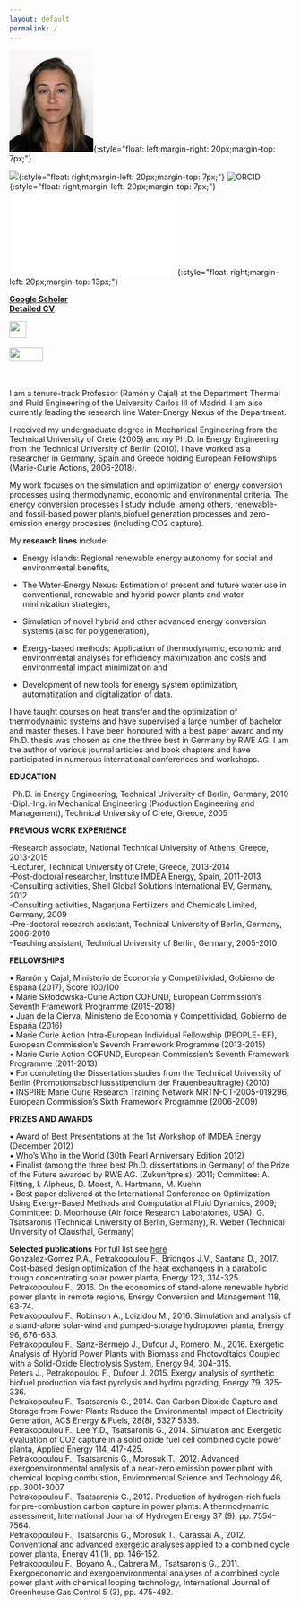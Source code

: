 ```yaml
---
layout: default
permalink: /
---
```



![Fontina Petrakopoulou](/files/fontina_profile.jpg){:style="float: left;margin-right: 20px;margin-top: 7px;"}


![](/files/rglogo.jpg){:style="float: right;margin-left: 20px;margin-top: 7px;"}
![ORCID](/files/orcidlogo.jpg){:style="float: right;margin-left: 20px;margin-top: 7px;"}
![Detailed CV](/files/CV_Petrakopoulou.pdf){:style="float: right;margin-left: 20px;margin-top: 13px;"}

[**Google Scholar**](https://scholar.google.gr/citations?user=LLgloUsAAAAJ&hl=en)     
[**Detailed CV**](/files/CV_Petrakopoulou.pdf).

<a href="https://www.researchgate.net/profile/Fontina_Petrakopoulou" target="_blank"><img class="alignleft size-full wp-image-3103" src="http://ise.uc3m.es/wp-content/uploads/2011/05/researchgate-dss.png" alt="" width="30" height="30" /></a>

<a href="https://scholar.google.es/citations?user=LLgloUsAAAAJ&amp;hl=en" target="_blank"><img class="alignleft size-full wp-image-3758" src="http://ise.uc3m.es/wp-content/uploads/2017/09/googlelogo.png" alt="" width="60" height="25" /></a>

<a href="http://orcid.org/0000-0001-6878-4591" target="_blank"><img class="alignleft size-full wp-image-3757" src="http://ise.uc3m.es/wp-content/uploads/2017/09/orcid-logo.png" alt="" width="70" height="8" /></a>



I am a tenure-track Professor (Ramón y Cajal) at the Department Thermal and Fluid Engineering of the University Carlos III of Madrid. I am also currently leading the research line Water-Energy Nexus of the Department.

I received my undergraduate degree in Mechanical Engineering from the Technical University of Crete (2005) and my Ph.D. in
Energy Engineering from the Technical University of Berlin (2010). I have worked as a researcher in Germany,
Spain and Greece holding European Fellowships (Marie-Curie Actions, 2006-2018).

My work focuses on the simulation and optimization of energy conversion processes using thermodynamic, economic and environmental criteria. The energy conversion processes I study include, among others, renewable- and fossil-based power plants,biofuel generation processes and zero-emission energy processes (including CO2 capture).

My **research lines** include:

- Energy islands: Regional renewable energy autonomy for social and environmental benefits,

- The Water-Energy Nexus: Estimation of present and future water use in conventional, renewable and hybrid power plants and   water minimization strategies,

- Simulation of novel hybrid and other advanced energy conversion systems (also for polygeneration),

- Exergy-based methods: Application of thermodynamic, economic and environmental analyses for efficiency maximization and costs and environmental impact minimization and

- Development of new tools for energy system optimization, automatization and digitalization of data.

I have taught courses on heat transfer and the optimization of thermodynamic systems and have supervised a large number of bachelor and master theses. I have been honoured with a best paper award and my Ph.D. thesis was chosen as one the three best in Germany by RWE AG. I am the author of various journal articles and book chapters and have participated in numerous international conferences and workshops.

**EDUCATION**

-Ph.D. in Energy Engineering, Technical University of Berlin, Germany, 2010   
-Dipl.-Ing. in Mechanical Engineering (Production Engineering and Management), Technical University of Crete, Greece, 2005

**PREVIOUS WORK EXPERIENCE**

-Research associate, National Technical University of Athens, Greece, 2013-2015   
-Lecturer, Technical University of Crete, Greece, 2013-2014   
-Post-doctoral researcher, Institute IMDEA Energy, Spain, 2011-2013   
-Consulting activities, Shell Global Solutions International BV, Germany, 2012   
-Consulting activities, Nagarjuna Fertilizers and Chemicals Limited, Germany, 2009   
-Pre-doctoral research assistant, Technical University of Berlin, Germany, 2006-2010   
-Teaching assistant, Technical University of Berlin, Germany, 2005-2010   

**FELLOWSHIPS**

•	Ramón y Cajal, Ministerio de Economía y Competitividad, Gobierno de España (2017), Score 100/100      
•	Marie Skłodowska-Curie Action COFUND, European Commission’s Seventh Framework Programme (2015-2018)      
•	Juan de la Cierva, Ministerio de Economía y Competitividad, Gobierno de España (2016)   
•	Marie Curie Action Intra-European Individual Fellowship (PEOPLE-IEF), European Commission’s Seventh Framework Programme (2013-2015)   
•	Marie Curie Action COFUND, European Commission’s Seventh Framework Programme (2011-2013)    
•	For completing the Dissertation studies from the Technical University of Berlin (Promotionsabschlussstipendium der Frauenbeauftragte) (2010)   
•	INSPIRE Marie Curie Research Training Network MRTN-CT-2005-019296, European Commission’s Sixth Framework Programme (2006-2009)   

**PRIZES AND AWARDS**

•	Award of Best Presentations at the 1st Workshop of IMDEA Energy (December 2012)   
•	Who’s Who in the World (30th Pearl Anniversary Edition 2012)   
•	Finalist (among the three best Ph.D. dissertations in Germany) of the Prize of the Future awarded by RWE AG. (Zukunftpreis), 2011; Committee: A. Fitting, I. Alpheus, D. Moest, A. Hartmann, M. Kuehn   
•	Best paper delivered at the International Conference on Optimization Using Exergy-Based Methods and Computational Fluid Dynamics, 2009; Committee: D. Moorhouse (Air force Research Laboratories, USA), G. Tsatsaronis (Technical University of Berlin, Germany), R. Weber (Technical University of Clausthal, Germany)

**Selected publications** For full list see [here](http://fontina-petrakopoulou.github.io/publications/)  
Gonzalez-Gomez P.A., Petrakopoulou F., Briongos J.V., Santana D., 2017. Cost-based design optimization of the heat exchangers in a parabolic trough concentrating solar power planta, Energy 123, 314-325.   
Petrakopoulou F., 2016. On the economics of stand-alone renewable hybrid power plants in remote regions, Energy Conversion and Management 118, 63-74.   
Petrakopoulou F., Robinson A., Loizidou M., 2016. Simulation and analysis of a stand-alone solar-wind and pumped-storage hydropower planta, Energy 96, 676-683.   
Petrakopoulou F., Sanz-Bermejo J., Dufour J., Romero, M., 2016. Exergetic Analysis of Hybrid Power Plants with Biomass and Photovoltaics Coupled with a Solid-Oxide Electrolysis System, Energy 94, 304-315.   
Peters J., Petrakopoulou F., Dufour J. 2015. Exergy analysis of synthetic biofuel production via fast pyrolysis and hydroupgrading, Energy 79, 325-336.   
Petrakopoulou F., Tsatsaronis G., 2014. Can Carbon Dioxide Capture and Storage from Power Plants Reduce the Environmental Impact of Electricity Generation, ACS Energy &amp; Fuels, 28(8), 5327 5338.   
Petrakopoulou F., Lee Y.D., Tsatsaronis G., 2014. Simulation and Exergetic evaluation of CO2 capture in a solid oxide fuel cell combined cycle power planta, Applied Energy 114, 417-425.   
Petrakopoulou F., Tsatsaronis G., Morosuk T., 2012. Advanced exergoenvironmental analysis of a near-zero emission power plant with chemical looping combustion, Environmental Science and Technology 46, pp. 3001-3007.   
Petrakopoulou F., Tsatsaronis G., 2012. Production of hydrogen-rich fuels for pre-combustion carbon capture in power plants: A thermodynamic assessment, International Journal of Hydrogen Energy 37 (9), pp. 7554-7564.   
Petrakopoulou F., Tsatsaronis G., Morosuk T., Carassai A., 2012. Conventional and advanced exergetic analyses applied to a combined cycle power planta, Energy 41 (1), pp. 146-152.   
Petrakopoulou F., Boyano A., Cabrera M., Tsatsaronis G., 2011. Exergoeconomic and exergoenvironmental analyses of a combined cycle power plant with chemical looping technology, International Journal of Greenhouse Gas Control 5 (3), pp. 475-482.
